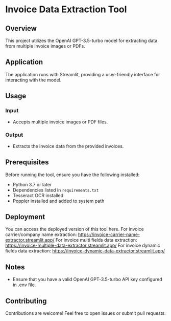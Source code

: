 # Invoice Data Extraction Tool

## Overview

This project utilizes the OpenAI GPT-3.5-turbo model for extracting data from multiple invoice images or PDFs.

## Application

The application runs with Streamlit, providing a user-friendly interface for interacting with the model.

## Usage

### Input

- Accepts multiple invoice images or PDF files.

### Output

- Extracts the invoice data from the provided invoices.

## Prerequisites

Before running the tool, ensure you have the following installed:

- Python 3.7 or later
- Dependencies listed in `requirements.txt`
- Tesseract OCR installed
- Poppler installed and added to system path

## Deployment
You can access the deployed version of this tool here.
For invoice carrier/company name extraction: https://invoice-carrier-name-extractor.streamlit.app/
For invoice multi fields data extraction: https://invoice-multiple-data-extractor.streamlit.app/
For invoice dynamic fields data extraction: https://invoice-dynamic-data-extractor.streamlit.app/

## Notes

- Ensure that you have a valid OpenAI GPT-3.5-turbo API key configured in .env file.


## Contributing

Contributions are welcome! Feel free to open issues or submit pull requests.


